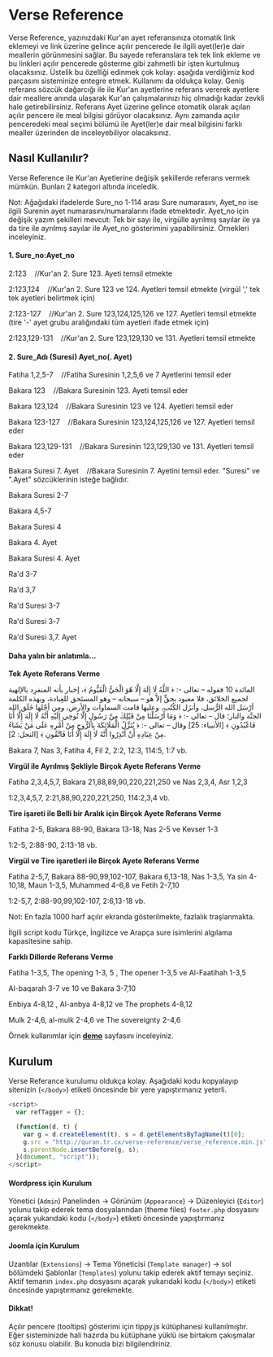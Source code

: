 # Verse Reference

Verse Reference, yazınızdaki Kur'an ayet referansınıza otomatik link eklemeyi ve link 
üzerine gelince açılır pencerede ile ilgili ayet(ler)e dair meallerin görünmesini sağlar. 
Bu sayede referanslara tek tek link ekleme ve bu linkleri açılır pencerede gösterme gibi 
zahmetli bir işten kurtulmuş olacaksınız. Üstelik bu özelliği edinmek çok kolay: aşağıda
verdiğimiz kod parçasını sisteminize entegre etmek. Kullanımı da oldukça kolay. Geniş 
referans sözcük dağarcığı ile ile Kur'an ayetlerine referans vererek ayetlere dair 
meallere anında ulaşarak Kur'an çalışmalarınızı hiç olmadığı kadar zevkli hale 
getirebilirsiniz. Referans Ayet üzerine gelince otomatik olarak açılan açılır pencere 
ile meal bilgisi görüyor olacaksınız. Aynı zamanda açılır penceredeki meal seçimi 
bölümü ile Ayet(ler)e dair meal bilgisini farklı mealler üzerinden de inceleyebiliyor 
olacaksınız.

## Nasıl Kullanılır?
Verse Reference ile Kur'an Ayetlerine değişik şekillerde referans vermek mümkün. Bunları 2 kategori altında inceledik.

Not: Ağağıdaki ifadelerde Sure_no 1-114 arası Sure numarasını, Ayet_no ise ilgili Surenin ayet numarasını/numaralarını
ifade etmektedir. Ayet_no için değişik yazım şekilleri mevcut: Tek bir sayı ile, virgülle ayrılmış sayılar ile ya da 
tire ile ayrılmış sayılar ile Ayet_no gösterimini yapabilirsiniz. Örnekleri inceleyiniz.

#### 1. Sure_no:Ayet_no 

2:123    //Kur'an 2. Sure 123. Ayeti temsil etmekte

2:123,124    //Kur'an 2. Sure 123 ve 124. Ayetleri temsil etmekte (virgül ',' tek tek ayetleri belirtmek için)

2:123-127    //Kur'an 2. Sure 123,124,125,126 ve 127. Ayetleri temsil etmekte (tire '-' ayet grubu aralığındaki tüm ayetleri ifade etmek için)

2:123,129-131    //Kur'an 2. Sure 123,129,130 ve 131. Ayetleri temsil etmekte

#### 2.  Sure_Adı (Suresi) Ayet_no(. Ayet) 

Fatiha 1,2,5-7    //Fatiha Suresinin 1,2,5,6 ve 7 Ayetlerini temsil eder

Bakara 123    //Bakara Suresinin 123. Ayeti temsil eder

Bakara 123,124    //Bakara Suresinin 123 ve 124. Ayetleri temsil eder

Bakara 123-127    //Bakara Suresinin 123,124,125,126 ve 127. Ayetleri temsil eder

Bakara 123,129-131    //Bakara Suresinin 123,129,130 ve 131. Ayetleri temsil eder

Bakara Suresi 7. Ayet    //Bakara Suresinin 7. Ayetini temsil eder. "Suresi" ve ".Ayet" sözcüklerinin isteğe bağlıdır.

Bakara Suresi 2-7

Bakara 4,5-7

Bakara Suresi 4

Bakara 4. Ayet

Bakara Suresi 4. Ayet

Ra'd 3-7

Ra'd 3,7

Ra'd Suresi 3-7

Ra'd Suresi 3-7

Ra'd Suresi 3,7. Ayet

#### Daha yalın bir anlatımla...
**Tek Ayete Referans Verme**

المائدة 10
فقوله – تعالى -: ﴿ اللَّهُ لَا إِلَهَ إِلَّا هُوَ الْحَيُّ الْقَيُّومُ ﴾، إخبار بأنه المنفرِد بالإلهية لجميع الخلائق، فلا معبود بحقٍّ إلاَّ هو – سبحانه – وهو المستَحق للعِبادة، وبهذه الكلمة أرْسَل الله الرُّسل، وأنزَل الكُتُب، وعليها قامت
السماوات والأرض، ومِن أجْلها خَلَق الله الجنَّة والنار؛ قال – تعالى -: ﴿ وَمَا أَرْسَلْنَا مِنْ قَبْلِكَ مِنْ رَسُولٍ إِلَّا نُوحِي إِلَيْهِ أَنَّهُ لَا إِلَهَ إِلَّا أَنَا فَاعْبُدُونِ ﴾ [الأنبياء: 25] وقال – تعالى -: ﴿ يُنَزِّلُ الْمَلَائِكَةَ
بِالرُّوحِ مِنْ أَمْرِهِ عَلَى مَنْ يَشَاءُ مِنْ عِبَادِهِ أَنْ أَنْذِرُوا أَنَّهُ لَا إِلَهَ إِلَّا أَنَا فَاتَّقُونِ ﴾ [النحل: 2].
 
Bakara 7, Nas 3, Fatiha 4, Fil 2, 2:2, 12:3, 114:5, 1:7 vb.

**Virgül ile Ayrılmış Şekliyle Birçok Ayete Referans Verme**

Fatiha 2,3,4,5,7, Bakara 21,88,89,90,220,221,250 ve Nas 2,3,4, Asr 1,2,3

1:2,3,4,5,7, 2:21,88,90,220,221,250, 114:2,3,4 vb.

**Tire işareti ile Belli bir Aralık için Birçok Ayete Referans Verme**

Fatiha 2-5, Bakara 88-90, Bakara 13-18, Nas 2-5 ve Kevser 1-3

1:2-5, 2:88-90, 2:13-18 vb.

**Virgül ve Tire işaretleri ile Birçok Ayete Referans Verme**

Fatiha 2-5,7, Bakara 88-90,99,102-107, Bakara 6,13-18, Nas 1-3,5, Ya sin 4-10,18, Maun 1-3,5, Muhammed 4-6,8 ve Fetih 2-7,10

1:2-5,7, 2:88-90,99,102-107, 2:6,13-18 vb.


Not: En fazla 1000 harf açılır ekranda gösterilmekte, fazlalık traşlanmakta.

İlgili script kodu Türkçe, İngilizce ve Arapça sure isimlerini algılama kapasitesine sahip.


**Farklı Dillerde Referans Verme**

Fatiha 1-3,5, The opening 1-3, 5 , The opener 1-3,5 ve Al-Faatihah 1-3,5

Al-baqarah 3-7 ve 10 ve Bakara 3-7,10

Enbiya 4-8,12 , Al-anbya 4-8,12 ve The prophets 4-8,12

Mulk 2-4,6, al-mulk 2-4,6 ve The sovereignty 2-4,6


Örnek kullanımlar için [**demo**](http://quran.tr.cx/verse-reference/) sayfasını inceleyiniz.

## Kurulum

Verse Referance kurulumu oldukça kolay. Aşağıdaki kodu kopyalayıp sitenizin (`</body>`) etiketi öncesinde bir yere yapıştırmanız yeterli.

```js
<script>
  var refTagger = {};

  (function(d, t) {
    var g = d.createElement(t), s = d.getElementsByTagName(t)[0];
    g.src = "http://quran.tr.cx/verse-reference/verse_reference.min.js";
    s.parentNode.insertBefore(g, s);
  }(document, "script"));
</script>
```

#### Wordpress için Kurulum

Yönetici (`Admin`) Panelinden -> Görünüm (`Appearance`) -> Düzenleyici (`Editor`) yolunu takip ederek tema dosyalarından 
(theme files) `footer.php` dosyasını açarak yukarıdaki kodu (`</body>`) etiketi öncesinde yapıştırmanız gerekmekte.


#### Joomla için Kurulum

Uzantılar (`Extensions`) -> Tema Yöneticisi (`Template manager`) -> sol bölümdeki Şablonlar (`Templates`) yolunu takip ederek
aktif temayı seçiniz. Aktif temanın `index.php` dosyasını açarak yukarıdaki kodu (`</body>`) etiketi öncesinde yapıştırmanız gerekmekte.


#### Dikkat!
Açılır pencere (tooltips) gösterimi için tippy.js kütüphanesi kullanılmıştır. Eğer sisteminizde hali hazırda bu kütüphane yüklü ise 
birtakım çakışmalar söz konusu olabilir. Bu konuda bizi bilgilendiriniz.
